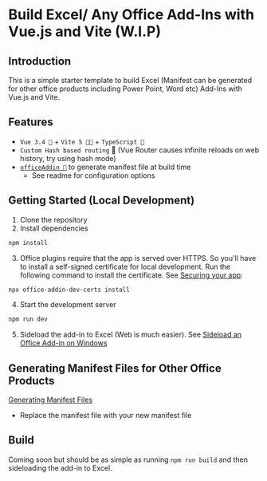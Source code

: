 # Build Excel/ Any Office Add-Ins with Vue.js and Vite (W.I.P)

## Introduction

This is a simple starter template to build Excel (Manifest can be generated for other office products including Power Point, Word etc) Add-Ins with Vue.js and Vite.

## Features

- `Vue 3.4 💚` + `Vite 5 💜💛` + `TypeScript 💙`
- `Custom Hash based routing` 🔗 (Vue Router causes infinite reloads on web history, try using hash mode)
- [`officeAddin 🔌`](https://github.com/jozefizso/vite-plugin-office-addin/tree/main/src) to generate manifest file at build time
    - See readme for configuration options

## Getting Started (Local Development)

1. Clone the repository
2. Install dependencies

```bash
npm install
```

3. Office plugins require that the app is served over HTTPS. So you'll have to install a self-signed certificate for local development. Run the following command to install the certificate. See [Securing your app](https://learn.microsoft.com/en-us/office/dev/add-ins/quickstarts/excel-quickstart-vue#secure-the-app):

```bash
npx office-addin-dev-certs install
```

4. Start the development server

```bash
npm run dev
```

5. Sideload the add-in to Excel (Web is much easier). See [Sideload an Office Add-in on Windows](https://learn.microsoft.com/en-us/office/dev/add-ins/testing/sideload-office-add-ins-for-testing)


## Generating Manifest Files for Other Office Products
[Generating Manifest Files](https://learn.microsoft.com/en-us/office/dev/add-ins/quickstarts/excel-quickstart-vue#generate-the-manifest-file)

- Replace the manifest file with your new manifest file


## Build
Coming soon but should be as simple as running `npm run build` and then sideloading the add-in to Excel.
